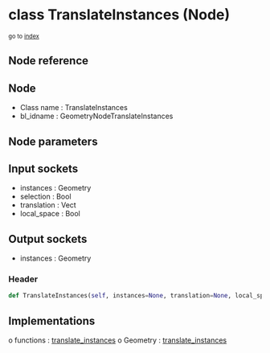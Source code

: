 # class TranslateInstances (Node)

<sub>go to [index](/docs/index.md)</sub>

## Node reference

Node
----
 - Class name : TranslateInstances
 - bl_idname : GeometryNodeTranslateInstances

Node parameters
---------------

Input sockets
-------------
 - instances : Geometry
 - selection : Bool
 - translation : Vect
 - local_space : Bool

Output sockets
--------------
 - instances : Geometry

### Header

``` python
def TranslateInstances(self, instances=None, translation=None, local_space=None, selection=None, node_label=None, node_color=None):
```

## Implementations

o functions : [translate_instances](#translate_instances)
o Geometry : [translate_instances](#translate_instances) 


